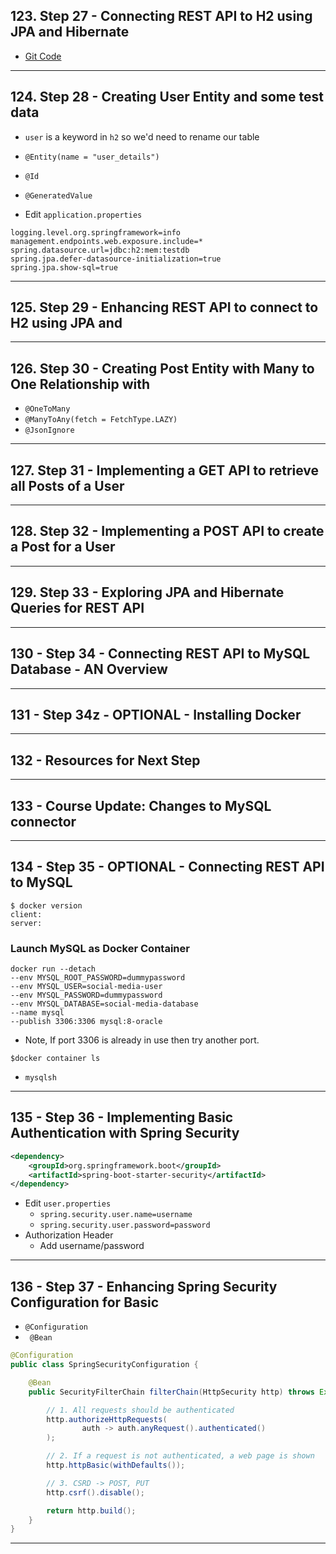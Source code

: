 ## 123. Step 27 - Connecting REST API to H2 using JPA and Hibernate

* [Git Code](https://github.com/in28minutes/spring-web-services)

***

## 124. Step 28 - Creating User Entity and some test data

* `user` is a keyword in `h2` so we'd need to rename our table
* `@Entity(name = "user_details")`
* `@Id`
* `@GeneratedValue`

* Edit `application.properties`
```
logging.level.org.springframework=info
management.endpoints.web.exposure.include=*
spring.datasource.url=jdbc:h2:mem:testdb
spring.jpa.defer-datasource-initialization=true
spring.jpa.show-sql=true
```

***

## 125. Step 29 - Enhancing REST API to connect to H2 using JPA and

***

## 126. Step 30 - Creating Post Entity with Many to One Relationship with

* `@OneToMany`
* `@ManyToAny(fetch = FetchType.LAZY)`
* `@JsonIgnore`


***

## 127. Step 31 - Implementing a GET API to retrieve all Posts of a User

***

## 128. Step 32 - Implementing a POST API to create a Post for a User

***

## 129. Step 33 - Exploring JPA and Hibernate Queries for REST API

***

## 130 - Step 34 - Connecting REST API to MySQL Database - AN Overview

***

## 131 - Step 34z - OPTIONAL - Installing Docker

***

## 132 - Resources for Next Step

***

## 133 - Course Update: Changes to MySQL connector

***

## 134 - Step 35 - OPTIONAL - Connecting REST API to MySQL

```
$ docker version
client:
server:
```

### Launch MySQL as Docker Container
```docker
docker run --detach 
--env MYSQL_ROOT_PASSWORD=dummypassword 
--env MYSQL_USER=social-media-user 
--env MYSQL_PASSWORD=dummypassword 
--env MYSQL_DATABASE=social-media-database 
--name mysql 
--publish 3306:3306 mysql:8-oracle
```

* Note, If port 3306 is already in use then try another port.

```
$docker container ls
```

* `mysqlsh`

***

## 135 - Step 36 - Implementing Basic Authentication with Spring Security

```xml
<dependency>
    <groupId>org.springframework.boot</groupId>
	<artifactId>spring-boot-starter-security</artifactId>
</dependency>	
```

* Edit `user.properties`
    * `spring.security.user.name=username`
    * `spring.security.user.password=password`
* Authorization Header
    * Add username/password

***

## 136 - Step 37 - Enhancing Spring Security Configuration for Basic

* `@Configuration`
* ` @Bean`

```java
@Configuration
public class SpringSecurityConfiguration {

    @Bean
    public SecurityFilterChain filterChain(HttpSecurity http) throws Exception {

        // 1. All requests should be authenticated
        http.authorizeHttpRequests(
                auth -> auth.anyRequest().authenticated()
        );

        // 2. If a request is not authenticated, a web page is shown
        http.httpBasic(withDefaults());

        // 3. CSRD -> POST, PUT
        http.csrf().disable();

        return http.build();
    }
}
```

***












